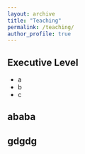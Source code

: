 ```yaml
---
layout: archive
title: "Teaching"
permalink: /teaching/
author_profile: true
---
```


## Executive Level

- a
- b
- c

## ababa

## gdgdg
